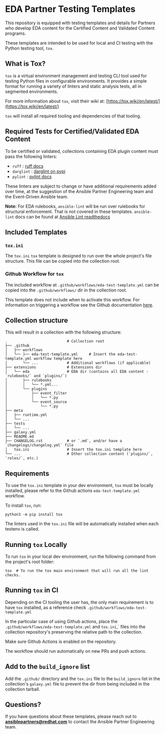 # EDA Partner Testing Templates
This repository is equipped with testing templates and details
for Partners who develop EDA content for the Certified Content
and Validated Content programs. 

These templates are intended to be used for local and CI testing
with the Python testing tool, `tox`. 

## What is Tox?

`tox` is a virtual environment management and testing CLI tool used
for testing Python files in configurable environments. It provides
a simple format for running a variety of linters and static analysis
tests, all in segmented environments. 

For more information about `tox`, visit their wiki at:
[https://tox.wiki/en/latest/](https://tox.wiki/en/latest/)

`tox` will install all required tooling and dependencies of that tooling. 

## Required Tests for Certified/Validated EDA Content

To be certified or validated, collections containing EDA plugin content
must pass the following linters:

- `ruff` : [ruff docs](https://beta.ruff.rs/docs/)
- `darglint` : [darglint on pypi](https://pypi.org/project/darglint/) 
- `pylint` : [pylint docs](https://pylint.readthedocs.io/en/latest/)

These linters are subject to change or have additional requirements added
over time, at the suggestion of the Ansible Partner Engineering team and
the Event-Driven Ansible team. 

**Note:** For EDA rulebooks, `ansible-lint` will be run over rulebooks for
structural enforcement. That is not covered in these templates. `ansible-lint`
docs can be found at [Ansible Lint readthedocs](https://ansible-lint.readthedocs.io/)

## Included Templates

### `tox.ini`

The `tox.ini` `tox` template is designed to run over the whole project's file structure. This file can be copied into the collection root. 

### Github Workflow for `tox`

The included workflow at `.github/workflows/eda-test-template.yml` can be copied into the `.github/workflows/` dir in the collection root. 

This template does not include when to activate this workflow. For information on triggering a workflow see the Github documentation [here](https://docs.github.com/en/actions/using-workflows/triggering-a-workflow).

## Collection structure

This will result in a collection with the following structure:

    .                           # Collection root
    ├── .github
    │   ├── workflows
    │   └── ├── eda-test-template.yml     # Insert the eda-test-template.yml workflow template here
    │       └── ...             # Additional workflows (if applicable)  
    ├── extensions              # Extensions dir
    │   └── eda                 # EDA dir (contains all EDA content - `rulebooks/` and `plugins/`)
    │       ├── rulebooks           
    │       │   └── *.yml...        
    │       └── plugins             
    │           ├── event_filter
    │           │   └── *.py
    │           └── event_source
    │               └── *.py
    ├── meta
    │   ├── runtime.yml
    │   └── ...
    ├── tests
    │   └── ...
    ├── galaxy.yml
    ├── README.md
    ├── CHANGELOG.rst           # or `.md`, and/or have a `changelogs/changelog.yml` file
    │   tox.ini                 # Insert the tox.ini template here
    └── ...                     # Other collection content (`plugins/`, `roles/`, etc.)

## Requirements

To use the `tox.ini` template in your dev environment, `tox` must be locally installed,
please refer to the Github actions `eda-test-template.yml` workflow. 

To install `tox`, run:

    python3 -m pip install tox

The linters used in the `tox.ini` file will be automatically installed when each testenv is called.

## Running `tox` Locally

To run `tox` in your local dev environment, run the following command from the project's root folder:

```
tox  # To run the tox main environment that will run all the lint checks.
```

## Running `tox` in CI

Depending on the CI tooling the user has, the only main requirement is to have `tox` installed, as a
reference check `.github/workflows/eda-test-template.yml`

In the particular case of using Github actions, place the `.github/workflows/eda-test-template.yml` and `tox.ini`,` files into the collection repository's preserving the relative path to the collection. 

Make sure Github Actions is enabled on the repository. 

The workflow should run automatically on new PRs and push actions. 

## Add to the `build_ignore` list

Add the `.github/` directory and the `tox.ini` file to the `build_ignore` list in the collection's `galaxy.yml` file to prevent the dir from being included in the collection tarball. 

## Questions?

If you have questions about these templates, please reach out to **ansiblepartners@redhat.com** to contact the Ansible Partner Engineering team. 
